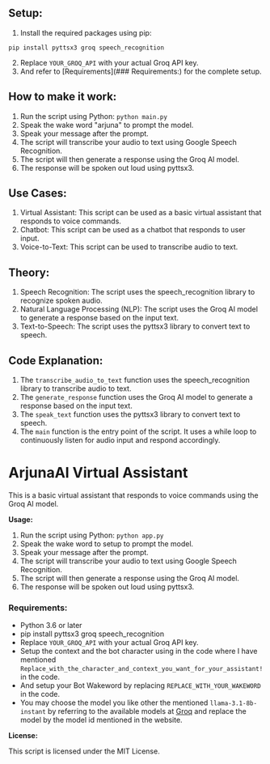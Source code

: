 ## **Setup:**

1. Install the required packages using pip:

```
pip install pyttsx3 groq speech_recognition
```

2. Replace `YOUR_GROQ_API` with your actual Groq API key.
3. And refer to [Requirements](### Requirements:) for the complete setup.

## **How to make it work:**

1. Run the script using Python: `python main.py`
2. Speak the wake word "arjuna" to prompt the model.
3. Speak your message after the prompt.
4. The script will transcribe your audio to text using Google Speech Recognition.
5. The script will then generate a response using the Groq AI model.
6. The response will be spoken out loud using pyttsx3.

## **Use Cases:**

1. Virtual Assistant: This script can be used as a basic virtual assistant that responds to voice commands.
2. Chatbot: This script can be used as a chatbot that responds to user input.
3. Voice-to-Text: This script can be used to transcribe audio to text.

## **Theory:**

1. Speech Recognition: The script uses the speech_recognition library to recognize spoken audio.
2. Natural Language Processing (NLP): The script uses the Groq AI model to generate a response based on the input text.
3. Text-to-Speech: The script uses the pyttsx3 library to convert text to speech.

## **Code Explanation:**

1. The `transcribe_audio_to_text` function uses the speech_recognition library to transcribe audio to text.
2. The `generate_response` function uses the Groq AI model to generate a response based on the input text.
3. The `speak_text` function uses the pyttsx3 library to convert text to speech.
4. The `main` function is the entry point of the script. It uses a while loop to continuously listen for audio input and respond accordingly.

# ArjunaAI Virtual Assistant

This is a basic virtual assistant that responds to voice commands using the Groq AI model.

**Usage:**

1. Run the script using Python: `python app.py`
2. Speak the wake word to setup to prompt the model.
3. Speak your message after the prompt.
4. The script will transcribe your audio to text using Google Speech Recognition.
5. The script will then generate a response using the Groq AI model.
6. The response will be spoken out loud using pyttsx3.

### Requirements:

- Python 3.6 or later
- pip install pyttsx3 groq speech_recognition
- Replace `YOUR_GROQ_API` with your actual Groq API key.
- Setup the context and the bot character using in the code where I have mentioned `Replace_with_the_character_and_context_you_want_for_your_assistant!` in the code.
- And setup your Bot Wakeword by replacing `REPLACE_WITH_YOUR_WAKEWORD` in the code.
- You may choose the model you like other the mentioned `llama-3.1-8b-instant` by referring to the available models at [Groq](https://console.groq.com/docs/models) and replace the model by the model id mentioned in the website.

**License:**

This script is licensed under the MIT License.

